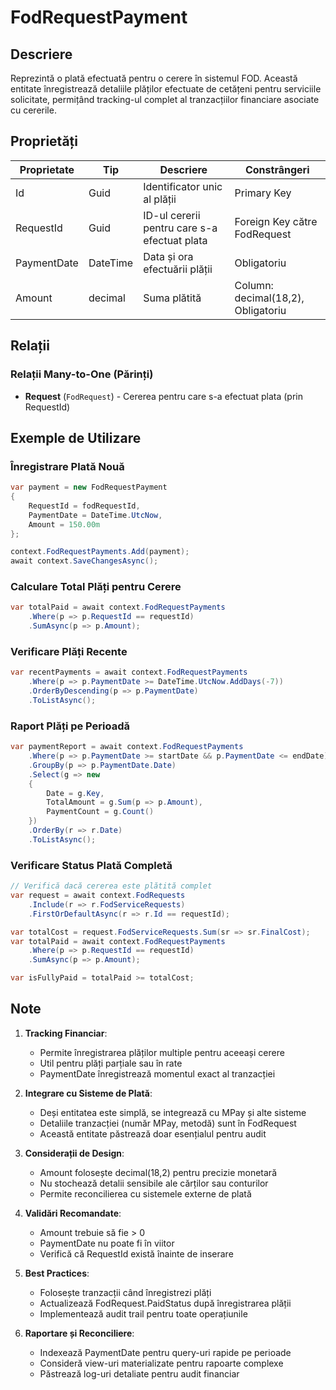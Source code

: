 # FodRequestPayment

## Descriere

Reprezintă o plată efectuată pentru o cerere în sistemul FOD. Această entitate înregistrează detaliile plăților efectuate de cetățeni pentru serviciile solicitate, permițând tracking-ul complet al tranzacțiilor financiare asociate cu cererile.

## Proprietăți

| Proprietate | Tip | Descriere | Constrângeri |
|------------|-----|-----------|--------------|
| Id | Guid | Identificator unic al plății | Primary Key |
| RequestId | Guid | ID-ul cererii pentru care s-a efectuat plata | Foreign Key către FodRequest |
| PaymentDate | DateTime | Data și ora efectuării plății | Obligatoriu |
| Amount | decimal | Suma plătită | Column: decimal(18,2), Obligatoriu |

## Relații

### Relații Many-to-One (Părinți)
- **Request** (`FodRequest`) - Cererea pentru care s-a efectuat plata (prin RequestId)

## Exemple de Utilizare

### Înregistrare Plată Nouă
```csharp
var payment = new FodRequestPayment
{
    RequestId = fodRequestId,
    PaymentDate = DateTime.UtcNow,
    Amount = 150.00m
};

context.FodRequestPayments.Add(payment);
await context.SaveChangesAsync();
```

### Calculare Total Plăți pentru Cerere
```csharp
var totalPaid = await context.FodRequestPayments
    .Where(p => p.RequestId == requestId)
    .SumAsync(p => p.Amount);
```

### Verificare Plăți Recente
```csharp
var recentPayments = await context.FodRequestPayments
    .Where(p => p.PaymentDate >= DateTime.UtcNow.AddDays(-7))
    .OrderByDescending(p => p.PaymentDate)
    .ToListAsync();
```

### Raport Plăți pe Perioadă
```csharp
var paymentReport = await context.FodRequestPayments
    .Where(p => p.PaymentDate >= startDate && p.PaymentDate <= endDate)
    .GroupBy(p => p.PaymentDate.Date)
    .Select(g => new 
    {
        Date = g.Key,
        TotalAmount = g.Sum(p => p.Amount),
        PaymentCount = g.Count()
    })
    .OrderBy(r => r.Date)
    .ToListAsync();
```

### Verificare Status Plată Completă
```csharp
// Verifică dacă cererea este plătită complet
var request = await context.FodRequests
    .Include(r => r.FodServiceRequests)
    .FirstOrDefaultAsync(r => r.Id == requestId);

var totalCost = request.FodServiceRequests.Sum(sr => sr.FinalCost);
var totalPaid = await context.FodRequestPayments
    .Where(p => p.RequestId == requestId)
    .SumAsync(p => p.Amount);

var isFullyPaid = totalPaid >= totalCost;
```

## Note

1. **Tracking Financiar**:
   - Permite înregistrarea plăților multiple pentru aceeași cerere
   - Util pentru plăți parțiale sau în rate
   - PaymentDate înregistrează momentul exact al tranzacției

2. **Integrare cu Sisteme de Plată**:
   - Deși entitatea este simplă, se integrează cu MPay și alte sisteme
   - Detaliile tranzacției (număr MPay, metodă) sunt în FodRequest
   - Această entitate păstrează doar esențialul pentru audit

3. **Considerații de Design**:
   - Amount folosește decimal(18,2) pentru precizie monetară
   - Nu stochează detalii sensibile ale cărților sau conturilor
   - Permite reconcilierea cu sistemele externe de plată

4. **Validări Recomandate**:
   - Amount trebuie să fie > 0
   - PaymentDate nu poate fi în viitor
   - Verifică că RequestId există înainte de inserare

5. **Best Practices**:
   - Folosește tranzacții când înregistrezi plăți
   - Actualizează FodRequest.PaidStatus după înregistrarea plății
   - Implementează audit trail pentru toate operațiunile

6. **Raportare și Reconciliere**:
   - Indexează PaymentDate pentru query-uri rapide pe perioade
   - Consideră view-uri materializate pentru rapoarte complexe
   - Păstrează log-uri detaliate pentru audit financiar